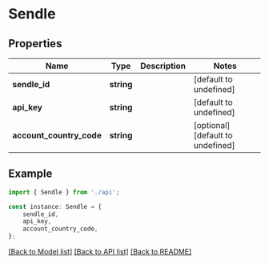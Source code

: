 # Sendle


## Properties

Name | Type | Description | Notes
------------ | ------------- | ------------- | -------------
**sendle_id** | **string** |  | [default to undefined]
**api_key** | **string** |  | [default to undefined]
**account_country_code** | **string** |  | [optional] [default to undefined]

## Example

```typescript
import { Sendle } from './api';

const instance: Sendle = {
    sendle_id,
    api_key,
    account_country_code,
};
```

[[Back to Model list]](../README.md#documentation-for-models) [[Back to API list]](../README.md#documentation-for-api-endpoints) [[Back to README]](../README.md)
